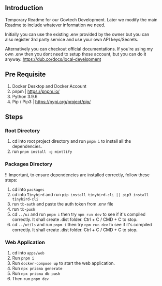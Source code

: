## Introduction

Temporary Readme for our Govtech Development. Later we modify the main Readme to include whatever information we need.

Initially you can use the existing .env provided by the owner but you can also register 3rd party service and use your own API keys/Secrets.

Alternatively you can checkout official documentations. If you're using my own .env then you dont need to setup those account, but you can do it anyway. https://dub.co/docs/local-development

## Pre Requisite

1. Docker Desktop and Docker Account
2. pnpm | https://pnpm.io/
3. Python 3.9.6
4. Pip / Pip3 | https://pypi.org/project/pip/

## Steps

### Root Directory

1. cd into root project directory and run `pnpm i` to install all the dependencies.
2. run `pnpm install -g mintlify`

### Packages Directory

!! Important, to ensure dependencies are installed correctly, follow these steps:

1. cd into `packages`
2. cd into `Tinybird` and run `pip install tinybird-cli || pip3 install tinybird-cli`
3. run `tb-auth` and paste the auth token from .env file
4. run `tb-push`
5. cd `../ui` and run `pnpm i` then try `npm run dev` to see if it's compiled correctly. It shall create .dist folder. Ctrl + C / CMD + C to stop.
6. cd `../utils` and run `pnpm i` then try `npm run dev` to see if it's compiled correctly. It shall create .dist folder. Ctrl + C / CMD + C to stop.

### Web Application

1. cd into `apps/web`
2. Run `pnpm i`
3. Run `docker-compose up` to start the web application.
4. Run `npx prisma generate`
5. Run `npx prisma db push`
6. Then run `pnpm dev`
